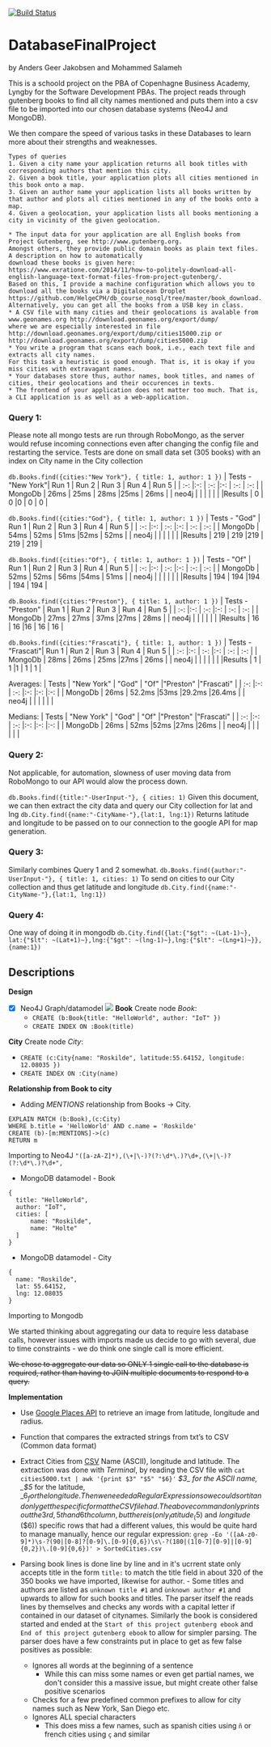 [![Build Status](https://travis-ci.org/flaps16/DatabaseFinalProject.svg?branch=master)](https://travis-ci.org/flaps16/DatabaseFinalProject)
# DatabaseFinalProject
by Anders Geer Jakobsen and Mohammed Salameh

This is a schoold project on the PBA of Copenhagne Business Academy, Lyngby for the Software Development PBAs.
The project reads through gutenberg books to find all city names mentioned and puts them into a csv file to be imported into our chosen database systems (Neo4J and MongoDB).

We then compare the speed of various tasks in these Databases to learn more about their strengths and weaknesses.
```
Types of queries
1. Given a city name your application returns all book titles with corresponding authors that mention this city.
2. Given a book title, your application plots all cities mentioned in this book onto a map.
3. Given an author name your application lists all books written by that author and plots all cities mentioned in any of the books onto a map.
4. Given a geolocation, your application lists all books mentioning a city in vicinity of the given geolocation.

* The input data for your application are all English books from Project Gutenberg, see http://www.gutenberg.org. 
Amongst others, they provide public domain books as plain text files. A description on how to automatically 
download these books is given here: 
https://www.exratione.com/2014/11/how-to-politely-download-all-english-language-text-format-files-from-project-gutenberg/. 
Based on this, I provide a machine configuration which allows you to download all the books via a Digitalocean Droplet
https://github.com/HelgeCPH/db_course_nosql/tree/master/book_download. 
Alternatively, you can get all the books from a USB key in class.
* A CSV file with many cities and their geolocations is avalable from www.geonames.org http://download.geonames.org/export/dump/ 
where we are especially interested in file http://download.geonames.org/export/dump/cities15000.zip or
http://download.geonames.org/export/dump/cities5000.zip
* You write a program that scans each book, i.e., each text file and extracts all city names. 
For this task a heuristic is good enough. That is, it is okay if you miss cities with extravagant names.
* Your databases store thus, author names, book titles, and names of cities, their geolocations and their occurences in texts.
* The frontend of your application does not matter too much. That is, a CLI application is as well as a web-application.
```

### Query 1:
Please note all mongo tests are run through RoboMongo, as the server would refuse incoming connections even after changing the config file and restarting the service. 
Tests are done on small data set (305 books) with an index on City name in the City collection

`db.Books.find({cities:"New York"}, { title: 1, author: 1 })`
| Tests - "New York"| Run 1 | Run 2 | Run 3 | Run 4 | Run 5 |
| :-:               |:-:    | :-:   |:-:    |  :-:  |  :-:  |
| MongoDb           | 26ms  | 25ms  |  28ms |25ms   |  26ms |
| neo4j             |       |       |       |       |       |
|Results            | 0     | 0     |0      | 0     |  0    |

`db.Books.find({cities:"God"}, { title: 1, author: 1 })`
| Tests - "God"     | Run 1 | Run 2 | Run 3 | Run 4 | Run 5 |
| :-:               |:-:    | :-:   |:-:    |  :-:  |  :-:  |
| MongoDb           | 54ms  | 52ms  |  51ms |52ms   |  52ms |
| neo4j             |       |       |       |       |       |
|Results            | 219   | 219   |219    | 219   |  219  |

`db.Books.find({cities:"Of"}, { title: 1, author: 1 })`
| Tests - "Of"     | Run 1 | Run 2 | Run 3 | Run 4 | Run 5 |
| :-:               |:-:    | :-:   |:-:    |  :-:  |  :-:  |
| MongoDb           | 52ms  | 52ms  |  56ms |54ms   |  51ms |
| neo4j             |       |       |       |       |       |
|Results            | 194   | 194   |194    | 194   |  194  |

`db.Books.find({cities:"Preston"}, { title: 1, author: 1 })`
| Tests - "Preston" | Run 1 | Run 2 | Run 3 | Run 4 | Run 5 |
| :-:               |:-:    | :-:   |:-:    |  :-:  |  :-:  |
| MongoDb           | 27ms  | 27ms  |  37ms |27ms   |  28ms |
| neo4j             |       |       |       |       |       |
|Results            | 16    | 16    |16     | 16    |  16   |

`db.Books.find({cities:"Frascati"}, { title: 1, author: 1 })`
| Tests - "Frascati"| Run 1 | Run 2 | Run 3 | Run 4 | Run 5 |
| :-:               |:-:    | :-:   |:-:    |  :-:  |  :-:  |
| MongoDb           | 28ms  | 26ms  |  25ms |27ms   |  26ms |
| neo4j             |       |       |       |       |       |
|Results            | 1     | 1     |1      | 1     |  1    |

Averages:
| Tests     | "New York"    | "God"     | "Of"  |"Preston"  |"Frascati" |
| :-:       |:-:            | :-:       |:-:    |:-:        |:-:        |
| MongoDb   | 26ms          | 52.2ms    |53ms   |29.2ms     |26.4ms     |
| neo4j     |               |           |       |           |           |

Medians:
| Tests     | "New York"    | "God"     | "Of"  |"Preston"  |"Frascati" |
| :-:       |:-:            | :-:       |:-:    |:-:        |:-:        |
| MongoDb   | 26ms          | 52ms      |52ms   |27ms       |26ms       |
| neo4j     |               |           |       |           |           |

### Query 2: 

Not applicable, for automation, slowness of user moving data from RoboMongo to our API would alow the process down.

`db.Books.find({title:"-UserInput-"}, { cities: 1)`
Given this document, we can then extract the city data and query our City collection for lat and lng
`db.City.find({name:"-CityName-"},{lat:1, lng:1})`
Returns latitude and longitude to be passed on to our connection to the google API for map generation.

### Query 3:
Similarly combines Query 1 and 2 somewhat.
`db.Books.find({author:"-UserInput-"}, { title: 1, cities: 1)`
To send on cities to our City collection and thus get latitude and longitude
`db.City.find({name:"-CityName-"},{lat:1, lng:1})`

### Query 4:
One way of doing it in mongodb 
`db.City.find({lat:{"$gt": ~(Lat-1)~}, lat:{"$lt": ~(Lat+1)~},lng:{"$gt": ~(lng-1)~},lng:{"$lt": ~(Lng+1)~}},{name:1})`


## Descriptions

**Design**
- [x] Neo4J Graph/datamodel
![](Database%20Project/Neo4J%20DataModelling.png)
**Book**
	 Create node _Book_: 
	* `CREATE (b:Book{title: "HelloWorld", author: "IoT" })` 
	* `CREATE INDEX ON :Book(title)` 	

**City**
Create node _City_: 
* `CREATE (c:City{name: "Roskilde", latitude:55.64152, longitude: 12.08035 })` 
* `CREATE INDEX ON :City(name)` 

**Relationship from Book to city**
* Adding _MENTIONS_ relationship from Books -> City.
```
EXPLAIN MATCH (b:Book),(c:City)
WHERE b.title = 'HelloWorld' AND c.name = 'Roskilde'
CREATE (b)-[m:MENTIONS]->(c)
RETURN m
```

Importing to Neo4J
`"([a-zA-Z]*),(\+|\-)?(?:\d*\.)?\d+,(\+|\-)?(?:\d*\.)?\d+",`

- MongoDB datamodel - Book

```
{
  title: "HelloWorld",
  author: "IoT",
  cities: [
      name: "Roskilde",
      name: "Holte"
  ]
}
```

- MongoDB datamodel - City

```
{
  name: "Roskilde",
  lat: 55.64152,
  lng: 12.08035
}
```

Importing to Mongodb


We started thinking about aggregating our data to require less database calls, however issues with imports made us decide to go with several, due to time constraints - we do think one single call is more efficient.

~~We chose to aggregate our data so ONLY 1 single call to the database is required, rather than having to JOIN multiple documents to respond to a query.~~



**Implementation**
- Use [Google Places API](https://developers.google.com/places/web-service/get-api-key) to retrieve an image from latitude, longitude and radius.
- Function that compares the extracted strings from txt’s to CSV (Common data format)

- Extract Cities from [CSV](http://download.geonames.org/export/dump/cities5000.zip) Name (ASCII), longitude and latitude. 
The extraction was done with _Terminal_, by reading the CSV file with 
`cat cities5000.txt | awk '{print $3" "$5" "$6}'`
_$3_ for the ASCII name, _$5_ for the latitude, _$6_ for the longitude.
Then we needed a Regular Expression so we could sort it and only get the specific format the CSV file had. The above command only prints out the 3rd, 5th and 6th column, but there is (only _latitude_ ($5) and _longitude_ ($6)) specific rows that had a different values, this would be quite hard to manage manually, hence our regular expression:
`grep -Eo '([aA-z0-9]*)\s-?(90|[0-8]?[0-9]\.[0-9]{0,6})\s\-?(180|(1[0-7][0-9]|[0-9]{0,2})\.[0-9]{0,6})' > SortedCities.csv`

 - Parsing book lines is done line by line and in it's ucrrent state only accepts title in the form `title:` to match the title field in about 320 of the 350 books we have imported, likewise for author. - Some titles and authors are listed as `unknown title #1` and `ùnknown author #1` and upwards to allow for such books and titles. The parser itself the reads lines by themselves and checks any words with a capital letter if contained in our dataset of citynames. Similarly the book is considered started and ended at the `Start of this project gutenberg ebook` and `End of this project gutenberg ebook` to allow for simpler parsing. 
The parser does have a few constraints put in place to get as few false positives as possible:
    * Ignores all words at the beginning of a sentence
        * While this can miss some names or even get partial names, we don't consider this a massive issue, but might create other false positive scenarios
    * Checks for a few predefined common prefixes to allow for city names such as New York, San Diego etc.
    * Ignores ALL special characters
        * This does miss a few names, such as spanish cities using `ñ` or french cities using `ç`  and similar






